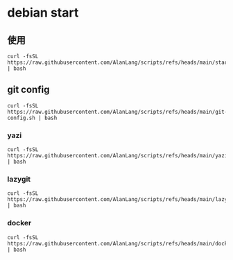# debian start

## 使用
```
curl -fsSL https://raw.githubusercontent.com/AlanLang/scripts/refs/heads/main/start.sh | bash
```

## git config
```
curl -fsSL https://raw.githubusercontent.com/AlanLang/scripts/refs/heads/main/git-config.sh | bash
```

### yazi
```
curl -fsSL https://raw.githubusercontent.com/AlanLang/scripts/refs/heads/main/yazi.sh | bash
```

### lazygit
```
curl -fsSL https://raw.githubusercontent.com/AlanLang/scripts/refs/heads/main/lazygit.sh | bash
```

### docker
```
curl -fsSL https://raw.githubusercontent.com/AlanLang/scripts/refs/heads/main/docker.sh | bash
```